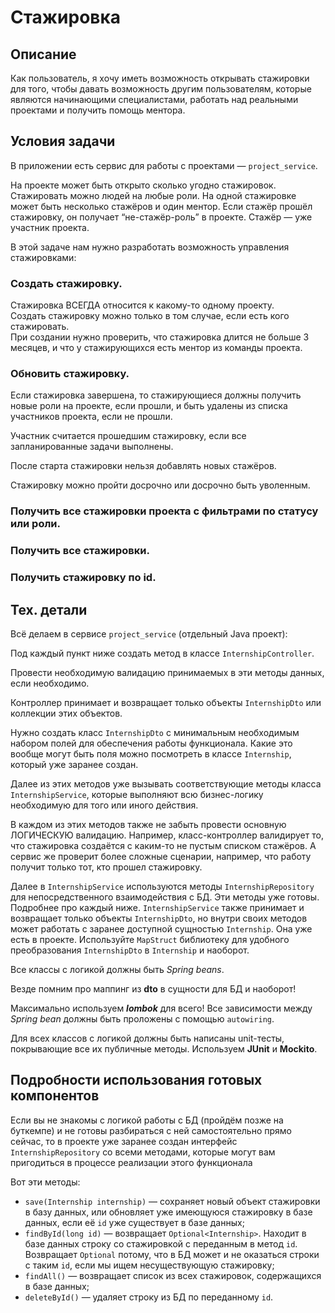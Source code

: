 # Стажировка

## Описание

Как пользователь, я хочу иметь возможность открывать стажировки для того, чтобы давать возможность другим пользователям, 
которые являются начинающими специалистами, работать над реальными проектами и получить помощь ментора.

## Условия задачи
В приложении есть сервис для работы с проектами — `project_service`.

На проекте может быть открыто сколько угодно стажировок. Стажировать можно людей на любые роли. 
На одной стажировке может быть несколько стажёров и один ментор. Если стажёр прошёл стажировку, он получает 
“не-стажёр-роль” в проекте. Стажёр — уже участник проекта.

В этой задаче нам нужно разработать возможность управления стажировками:

### Создать стажировку. 
Стажировка ВСЕГДА относится к какому-то одному проекту.  
Создать стажировку можно только в том случае, если есть кого стажировать.  
При создании нужно проверить, что стажировка длится не больше 3 месяцев, 
и что у стажирующихся есть ментор из команды проекта.

### Обновить стажировку. 
Если стажировка завершена, то стажирующиеся должны получить новые роли на проекте, если прошли, 
и быть удалены из списка участников проекта, если не прошли. 

Участник считается прошедшим стажировку, если все запланированные задачи выполнены. 

После старта стажировки нельзя добавлять новых стажёров. 

Стажировку можно пройти досрочно или досрочно быть уволенным.

### Получить все стажировки проекта с фильтрами по статусу или роли.

### Получить все стажировки.

### Получить стажировку по id.

## Тех. детали
Всё делаем в сервисе `project_service` (отдельный Java проект):

Под каждый пункт ниже создать метод в классе `InternshipController`. 

Провести необходимую валидацию принимаемых в эти методы данных, если необходимо. 

Контроллер принимает и возвращает только объекты `InternshipDto` или коллекции этих объектов. 

Нужно создать класс `InternshipDto` с минимальным необходимым набором полей для обеспечения работы функционала. 
Какие это вообще могут быть поля можно посмотреть в классе `Internship`, который уже заранее создан.

Далее из этих методов уже вызывать соответствующие методы класса `InternshipService`, 
которые выполняют всю бизнес-логику необходимую для того или иного действия. 

В каждом из этих методов также не забыть провести основную ЛОГИЧЕСКУЮ валидацию. 
Например, класс-контроллер валидирует то, что стажировка создаётся с каким-то не пустым списком стажёров. 
А сервис же проверит более сложные сценарии, например, что работу получит только тот, кто прошел стажировку. 

Далее в `InternshipService` используются методы `InternshipRepository` для непосредственного взаимодействия с БД. 
Эти методы уже готовы. Подробнее про каждый ниже. `InternshipService` также принимает и возвращает только 
объекты `InternshipDto`, но внутри своих методов может работать с заранее доступной сущностью `Internship`. 
Она уже есть в проекте. Используйте `MapStruct` библиотеку для удобного преобразования `InternshipDto` в `Internship` 
и наоборот.

Все классы c логикой должны быть _Spring beans_.

Везде помним про маппинг из **dto** в сущности для БД и наоборот! 

Максимально используем _**lombok**_ для всего! Все зависимости между _Spring bean_ должны быть проложены с помощью `autowiring`.

Для всех классов с логикой должны быть написаны unit-тесты, покрывающие все их публичные методы. Используем **JUnit** и **Mockito**.

## Подробности использования готовых компонентов
Если вы не знакомы с логикой работы с БД (пройдём позже на буткемпе) и не готовы разбираться с ней самостоятельно 
прямо сейчас, то в проекте уже заранее создан интерфейс `InternshipRepository` со всеми методами, которые могут 
вам пригодиться в процессе реализации этого функционала

Вот эти методы:

* `save(Internship internship)` — сохраняет новый объект стажировки в базу данных, или обновляет уже имеющуюся 
стажировку в базе данных, если её `id` уже существует в базе данных;
* `findById(long id)` — возвращает `Optional<Internship>`. Находит в базе данных строку со стажировкой с переданным 
в метод `id`. Возвращает `Optional` потому, что в БД может и не оказаться строки с таким `id`, если мы ищем 
несуществующую стажировку;
* `findAll()` — возвращает список из всех стажировок, содержащихся в базе данных;
* `deleteById()` — удаляет строку из БД по переданному `id`.
